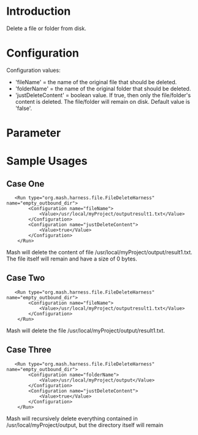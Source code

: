 # Introduction #
Delete a file or folder from disk.

# Configuration #
Configuration values:
  * 'fileName' = the name of the original file that should be deleted.
  * 'folderName' = the name of the original folder that should be deleted.
  * 'justDeleteContent' = boolean value.  If true, then only the file/folder's content is deleted.  The file/folder will remain on disk.  Default value is 'false'.

# Parameter #

# Sample Usages #
## Case One ##
```
   <Run type="org.mash.harness.file.FileDeleteHarness" name="empty_outbound_dir">
        <Configuration name="fileName">
            <Value>/usr/local/myProject/outputresult1.txt</Value>
        </Configuration>
        <Configuration name="justDeleteContent">
            <Value>true</Value>
        </Configuration>
    </Run> 
```
Mash will delete the content of file /usr/local/myProject/output/result1.txt.  The file itself will remain and have a size of 0 bytes.
## Case Two ##
```
   <Run type="org.mash.harness.file.FileDeleteHarness" name="empty_outbound_dir">
        <Configuration name="fileName">
            <Value>/usr/local/myProject/outputresult1.txt</Value>
        </Configuration>
    </Run> 
```
Mash will delete the file /usr/local/myProject/output/result1.txt.
## Case Three ##
```
   <Run type="org.mash.harness.file.FileDeleteHarness" name="empty_outbound_dir">
        <Configuration name="folderName">
            <Value>/usr/local/myProject/output</Value>
        </Configuration>
        <Configuration name="justDeleteContent">
            <Value>true</Value>
        </Configuration>
    </Run> 
```
Mash will recursively delete everything contained in /usr/local/myProject/output, but the directory itself will remain